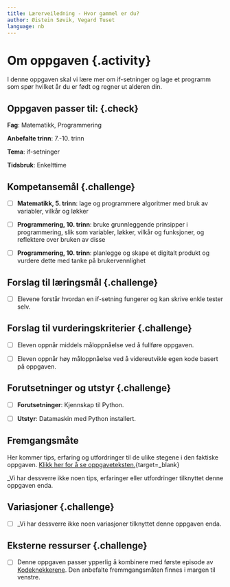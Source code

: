 ```yaml
---
title: Lærerveiledning - Hvor gammel er du?
author: Øistein Søvik, Vegard Tuset
language: nb
---
```



# Om oppgaven {.activity}

I denne oppgaven skal vi lære mer om if-setninger og lage et programm som spør
hvilket år du er født og regner ut alderen din.

## Oppgaven passer til: {.check}

__Fag__: Matematikk, Programmering

__Anbefalte trinn__: 7.-10. trinn

__Tema__: if-setninger

__Tidsbruk__: Enkelttime

## Kompetansemål {.challenge}

- [ ] __Matematikk, 5.  trinn__: lage og programmere algoritmer med bruk av
  variabler, vilkår og løkker

- [ ] __Programmering, 10. trinn__: bruke grunnleggende prinsipper i
  programmering, slik som variabler, løkker, vilkår og funksjoner, og reflektere
  over bruken av disse

- [ ] __Programmering, 10. trinn__: planlegge og skape et digitalt produkt og
  vurdere dette med tanke på brukervennlighet

## Forslag til læringsmål {.challenge}

- [ ] Elevene forstår hvordan en if-setning fungerer og kan skrive enkle tester
  selv.

## Forslag til vurderingskriterier {.challenge}

- [ ] Eleven oppnår middels måloppnåelse ved å fullføre oppgaven.

- [ ] Eleven oppnår høy måloppnåelse ved å videreutvikle egen kode basert på
  oppgaven.

## Forutsetninger og utstyr {.challenge}

- [ ] __Forutsetninger__: Kjennskap til Python.

- [ ] __Utstyr__: Datamaskin med Python installert.

## Fremgangsmåte

Her kommer tips, erfaring og utfordringer til de ulike stegene i den faktiske
oppgaven. [Klikk her for å se
oppgaveteksten.](../hvor_gammel_er_du/hvor_gammel_er_du.html){target=_blank}

_Vi har dessverre ikke noen tips, erfaringer eller utfordringer tilknyttet denne
oppgaven enda.

## Variasjoner {.challenge}

- [ ] _Vi har dessverre ikke noen variasjoner tilknyttet denne oppgaven enda.

## Eksterne ressurser {.challenge}

- [ ] Denne oppgaven passer ypperlig å kombinere med første episode av
  [Kodeknekkerene](https://www.nrk.no/skole/xl/kodeknekkerne-1.13033753#Episode%201:%20Hvis/ellers).
  Den anbefalte fremmgangsmåten finnes i margen til venstre.
